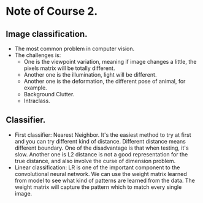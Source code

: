 # Note of Course 2.

## Image classification.
- The most common problem in computer vision. 
- The challenges is: 
	- One is the viewpoint variation, meaning if image changes a little, the pixels matrix will be totally different.
	- Another one is the illumination, light will be different.
	- Another one is the deformation, the different pose of animal, for example.
	- Background Clutter.
	- Intraclass.

## Classifier.
- First classifier: Nearest Neighbor. It's the easiest method to try at first and you can try different kind of distance. Different distance means different boundary. One of the disadvantage is that when testing, it's slow. Another one is L2 distance is not a good representation for the true distance, and also involve the curse of dimension problem.
- Linear classification: LR is one of the important component to the convolutional neural network. We can use the weight matrix learned from model to see what kind of patterns are learned from the data. The weight matrix will capture the pattern which to match every single image.